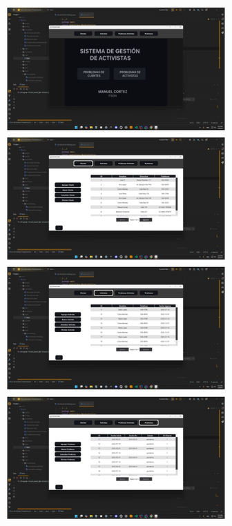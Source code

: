![alt text](screenshot1.png)

![alt text](screenshot2.png)

![alt text](screenshot3.png)

![alt text](screenshot4.png)